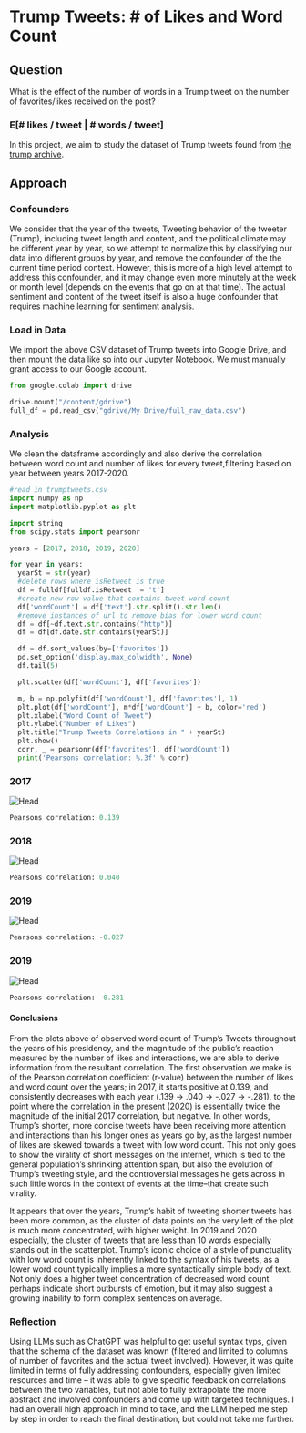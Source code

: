 # Trump Tweets: # of Likes and Word Count

## Question

What is the effect of the number of words in a Trump tweet on the number of favorites/likes received on the post?

### E[# likes / tweet | # words / tweet]

In this project, we aim to study the dataset of Trump tweets found from [the trump archive](https://www.thetrumparchive.com/faq).

## Approach

### Confounders

We consider that the year of the tweets, Tweeting behavior of the tweeter (Trump), including tweet length and content, and the political climate may be different year by year, so we attempt to normalize this by classifying our data into different groups by year, and remove the confounder of the the current time period context. However, this is more of a high level attempt to address this confounder, and it may change even more minutely at the week or month level (depends on the events that go on at that time). The actual sentiment and content of the tweet itself is also a huge confounder that requires machine learning for sentiment analysis.

### Load in Data

We import the above CSV dataset of Trump tweets into Google Drive, and then mount the data like so into our Jupyter Notebook. We must manually grant access to our Google account.

```python
from google.colab import drive

drive.mount("/content/gdrive")
full_df = pd.read_csv("gdrive/My Drive/full_raw_data.csv")
```

### Analysis

We clean the dataframe accordingly and also derive the correlation between word count and number of likes for every tweet,filtering based on year between years 2017-2020.

```python
#read in trumptweets.csv
import numpy as np
import matplotlib.pyplot as plt

import string
from scipy.stats import pearsonr

years = [2017, 2018, 2019, 2020]

for year in years:
  yearSt = str(year)
  #delete rows where isRetweet is true
  df = fulldf[fulldf.isRetweet != 't']
  #create new row value that contains tweet word count
  df['wordCount'] = df['text'].str.split().str.len()
  #remove instances of url to remove bias for lower word count
  df = df[~df.text.str.contains("http")]
  df = df[df.date.str.contains(yearSt)]

  df = df.sort_values(by=['favorites'])
  pd.set_option('display.max_colwidth', None)
  df.tail(5)

  plt.scatter(df['wordCount'], df['favorites'])

  m, b = np.polyfit(df['wordCount'], df['favorites'], 1)
  plt.plot(df['wordCount'], m*df['wordCount'] + b, color='red')
  plt.xlabel("Word Count of Tweet")
  plt.ylabel("Number of Likes")
  plt.title("Trump Tweets Correlations in " + yearSt)
  plt.show()
  corr, _ = pearsonr(df['favorites'], df['wordCount'])
  print('Pearsons correlation: %.3f' % corr)
```

### 2017
![Head](/assets/2017.png)

```python
Pearsons correlation: 0.139
```

### 2018
![Head](/assets/2018.png)

```python
Pearsons correlation: 0.040
```

### 2019
![Head](/assets/2019.png)

```python
Pearsons correlation: -0.027
```

### 2019
![Head](/assets/2019.png)

```python
Pearsons correlation: -0.281
```

#### Conclusions

From the plots above of observed word count of Trump’s Tweets throughout the years of his
presidency, and the magnitude of the public’s reaction measured by the number of likes and
interactions, we are able to derive information from the resultant correlation. The first observation
we make is of the Pearson correlation coefficient (r-value) between the number of likes and word
count over the years; in 2017, it starts positive at 0.139, and consistently decreases with each year
(.139 → .040 → -.027 → -.281), to the point where the correlation in the present (2020) is
essentially twice the magnitude of the initial 2017 correlation, but negative. In other words,
Trump’s shorter, more concise tweets have been receiving more attention and interactions than
his longer ones as years go by, as the largest number of likes are skewed towards a tweet with low
word count. This not only goes to show the virality of short messages on the internet, which is
tied to the general population’s shrinking attention span, but also the evolution of Trump’s
tweeting style, and the controversial messages he gets across in such little words in the context of
events at the time–that create such virality.

It appears that over the years, Trump’s habit of tweeting shorter tweets has been more common, as
the cluster of data points on the very left of the plot is much more concentrated, with higher
weight. In 2019 and 2020 especially, the cluster of tweets that are less than 10 words especially
stands out in the scatterplot. Trump’s iconic choice of a style of punctuality with low word count
is inherently linked to the syntax of his tweets, as a lower word count typically implies a more syntactically simple body of text. Not only does a higher tweet concentration of decreased word count perhaps indicate short outbursts of emotion, but it may also suggest a growing inability to form complex sentences on average. 

### Reflection

Using LLMs such as ChatGPT was helpful to get useful syntax typs, given that the schema of the dataset was known (filtered and limited to columns of number of favorites and the actual tweet involved). However, it was quite limited in terms of fully addressing confounders, especially given limited resources and time – it was able to give specific feedback on correlations between the two variables, but not able to fully extrapolate the more abstract and involved confounders and come up with targeted techniques.
I had an overall high approach in mind to take, and the LLM helped me step by step in order to reach the final destination, but could not take me further.
